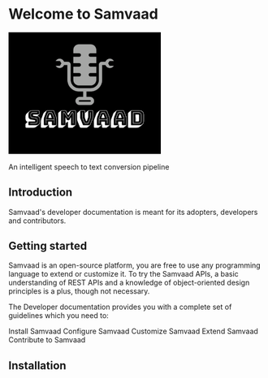# Welcome to Samvaad


<img src="img/samvaad.png" alt="drawing" width="300"/>

An intelligent speech to text conversion pipeline

## Introduction

Samvaad's developer documentation is meant for its adopters, developers and contributors.

## Getting started


Samvaad is an open-source platform, you are free to use any programming language to extend or customize it. To try the Samvaad APIs, a basic understanding of REST APIs and a knowledge of object-oriented design principles is a plus, though not necessary.

The Developer documentation provides you with a complete set of guidelines which you need to:

Install Samvaad
Configure Samvaad
Customize Samvaad
Extend Samvaad
Contribute to Samvaad


## Installation
